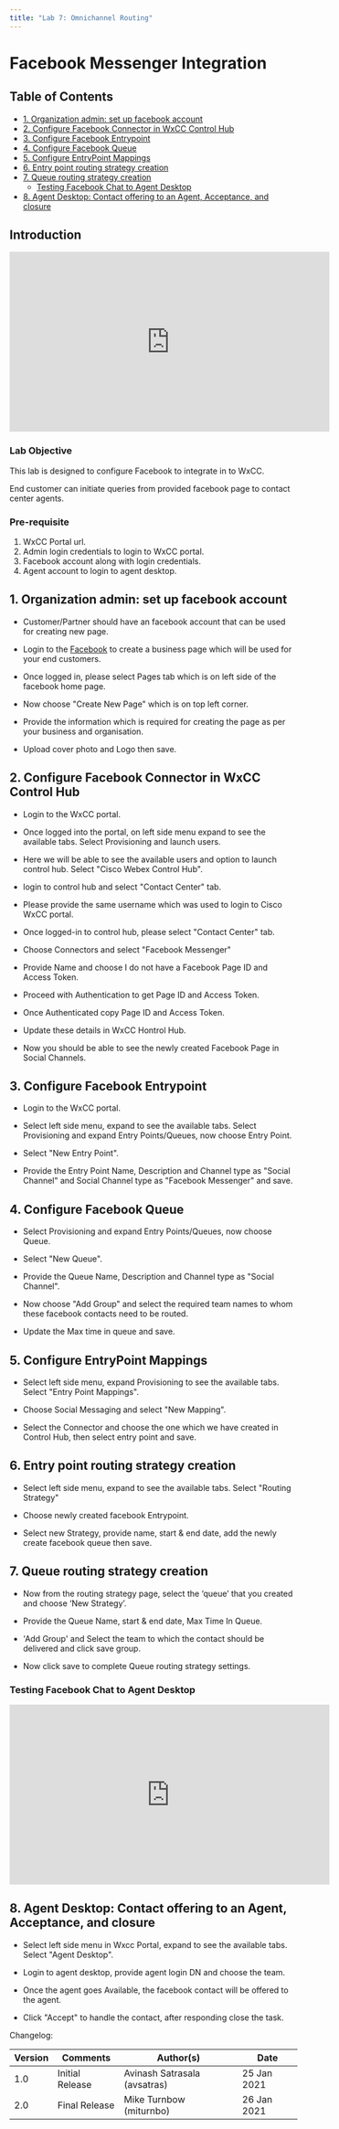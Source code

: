 ```yaml
---
title: "Lab 7: Omnichannel Routing"
---
```


# Facebook Messenger Integration

## Table of Contents
- [1. Organization admin: set up facebook account](#1-organization-admin-set-up-facebook-account)
- [2. Configure Facebook Connector in WxCC Control Hub](#2-configure-facebook-connector-in-wxcc-control-hub)
- [3. Configure Facebook Entrypoint](#3-configure-facebook-entrypoint)
- [4. Configure Facebook Queue](#4-configure-facebook-queue)
- [5. Configure EntryPoint Mappings](#5-configure-entrypoint-mappings)
- [6. Entry point routing strategy creation](#6-entry-point-routing-strategy-creation)
- [7. Queue routing strategy creation](#7-queue-routing-strategy-creation)
  * [Testing Facebook Chat to Agent Desktop](#testing-facebook-chat-to-agent-desktop)
- [8. Agent Desktop: Contact offering to an Agent, Acceptance, and closure](#8-agent-desktop-contact-offering-to-an-agent-acceptance-and-closure)

## Introduction
<iframe width="560" height="315" src="https://www.youtube.com/embed/dibFEv-xv3g" frameborder="0" allow="accelerometer; autoplay; clipboard-write; encrypted-media; gyroscope; picture-in-picture" allowfullscreen></iframe>

### Lab Objective

This lab is designed to configure Facebook to integrate in to WxCC.

End customer can initiate queries from provided facebook page to contact center agents.

### Pre-requisite

1. WxCC Portal url.
2. Admin login credentials to login to WxCC portal.
3. Facebook account along with login credentials.
4. Agent account to login to agent desktop.


## 1. Organization admin: set up facebook account

* Customer/Partner should have an facebook account that can be used for creating new page.

* Login to the [Facebook](http://facebook.com/) to create a business page which will be used for your end customers.

* Once logged in, please select Pages tab which is on left side of the facebook home page.

* Now choose "Create New Page" which is on top left corner.

* Provide the information which is required for creating the page as per your business and organisation.

* Upload cover photo and Logo then save.


## 2. Configure Facebook Connector in WxCC Control Hub

* Login to the WxCC portal.

* Once logged into the portal, on left side menu expand to see the available tabs. Select Provisioning and launch users.

* Here we will be able to see the available users and option to launch control hub. Select "Cisco Webex Control Hub".

* login to control hub and select "Contact Center" tab.

* Please provide the same username which was used to login to Cisco WxCC portal.

* Once logged-in to control hub, please select "Contact Center" tab.

* Choose Connectors and select "Facebook Messenger"

* Provide Name and choose I do not have a Facebook Page ID and Access Token.

* Proceed with Authentication to get Page ID and Access Token.

* Once Authenticated copy Page ID and Access Token.

* Update these details in WxCC Hontrol Hub.

* Now you should be able to see the newly created Facebook Page in Social Channels.


## 3. Configure Facebook Entrypoint

* Login to the WxCC portal.

* Select left side menu, expand to see the available tabs. Select Provisioning and expand Entry Points/Queues, now choose Entry Point.

* Select "New Entry Point".

* Provide the Entry Point Name, Description and Channel type as "Social Channel" and Social Channel type as "Facebook Messenger" and save.


## 4. Configure Facebook Queue

* Select Provisioning and expand Entry Points/Queues, now choose Queue.

* Select "New Queue".

* Provide the Queue Name, Description and Channel type as "Social Channel".

* Now choose "Add Group" and select the required team names to whom these facebook contacts need to be routed.

* Update the Max time in queue and save.


## 5. Configure EntryPoint Mappings

* Select left side menu, expand Provisioning to see the available tabs. Select "Entry Point Mappings".

* Choose Social Messaging and select "New Mapping".

* Select the Connector and choose the one which we have created in Control Hub, then select entry point and save.  

## 6. Entry point routing strategy creation

* Select left side menu, expand to see the available tabs. Select "Routing Strategy"

* Choose newly created facebook Entrypoint.

* Select new Strategy, provide name, start & end date, add the newly create facebook queue then save.


## 7. Queue routing strategy creation

* Now from the routing strategy page, select the ‘queue’ that you created and choose ‘New Strategy’.

* Provide the Queue Name, start & end date, Max Time In Queue.

* 'Add Group' and Select the team to which the contact should be delivered and click save group.

* Now click save to complete Queue routing strategy settings. 

### Testing Facebook Chat to Agent Desktop
<iframe width="560" height="315" src="https://www.youtube.com/embed/6Y-VNupYLns" frameborder="0" allow="accelerometer; autoplay; clipboard-write; encrypted-media; gyroscope; picture-in-picture" allowfullscreen></iframe>

## 8. Agent Desktop: Contact offering to an Agent, Acceptance, and closure

* Select left side menu in Wxcc Portal, expand to see the available tabs. Select "Agent Desktop".

* Login to agent desktop, provide agent login DN and choose the team.

* Once the agent goes Available, the facebook contact will be offered to the agent.

* Click "Accept" to handle the contact, after responding close the task.


Changelog:

| **Version** | **Comments** | **Author(s)** | **Date** |
| --- | --- | --- | --- |
| 1.0 | Initial Release | Avinash Satrasala (avsatras) | 25 Jan 2021 |
| 2.0 | Final Release | Mike Turnbow (miturnbo) | 26 Jan 2021 |